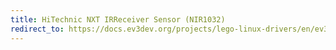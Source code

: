 ```yaml
---
title: HiTechnic NXT IRReceiver Sensor (NIR1032)
redirect_to: https://docs.ev3dev.org/projects/lego-linux-drivers/en/ev3dev-jessie/sensor_data.html#ht-nxt-ir-receiver
---
```

